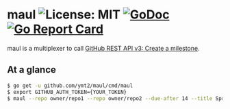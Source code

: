 # maul ![License: MIT][mit-badge] [![GoDoc][godoc-badge]][godoc] [![Go Report Card][go-report]][go-report-badge]

[mit-badge]: https://img.shields.io/badge/License-MIT-blue.svg
[godoc]: https://godoc.org/github.com/ymt2/maul
[godoc-badge]: https://godoc.org/github.com/ymt2/maul?status.svg
[go-report]: https://goreportcard.com/badge/github.com/ymt2/maul
[go-report-badge]: https://goreportcard.com/report/github.com/ymt2/maul

maul is a multiplexer to call [GitHub REST API v3: Create a milestone](https://developer.github.com/v3/issues/milestones/#create-a-milestone).

## At a glance

```sh
$ go get -u github.com/ymt2/maul/cmd/maul
$ export GITHUB_AUTH_TOKEN={YOUR_TOKEN}
$ maul --repo owner/repo1 --repo owner/repo2 --due-after 14 --title Sprint1
```
